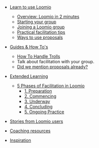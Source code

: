 * [Learn to use Loomio](beginner/index.md)
  * [Overview: Loomio in 2 minutes](beginner/overview.md)
  * [Starting your group](beginner/getting_started.md)
  * [Joining a Loomio group](beginner/joining_a_group.md)
  * [Practical facilitation tips](beginner/discussions.md)
  * [Ways to use proposals](beginner/proposals.md)

* [Guides & How To's](guides/index.md)
  * [How To Handle Trolls](guides/trolls.md)
  * Talk about facilitation with your group.
  * [Did we mention proposals already?](guides/proposals_are_usually_the_answer.md)

* [Extended Learning](extended/index.md)
  <!-- * Enspiral Practices
    * [Taking notes at a meeting](facilitation/taking_notes.md)
    * [Hosting a meeting with local and remote people](facilittion/hosting_a_meeting.md)
    * [Start with a check-in]()
    * [Have retrospectives]()
    * [Iterate your processes together]() -->

  * [5 Phases of Facilitation in Loomio](five_phases_of_facilitation/index.md)
    * [1. Preparation](five_phases_of_facilitation/preparation.md)
    * [2. Commencing](five_phases_of_facilitation/commencing.md)
    * [3. Underway](five_phases_of_facilitation/underway.md)
    * [4. Concluding](five_phases_of_facilitation/concluding.md)
    * [5. Ongoing Practice](five_phases_of_facilitation/ongoing_practice.md)
* [Stories from Loomio users](humans_of_loomio.md)
* [Coaching resources](coaching_resources.md)
* [Inspiration](inspiration.md)
